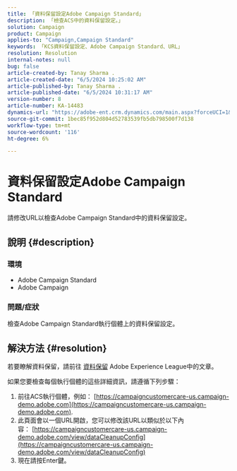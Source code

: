 ```yaml
---
title: 「資料保留設定Adobe Campaign Standard」
description: 「檢查ACS中的資料保留設定。」
solution: Campaign
product: Campaign
applies-to: "Campaign,Campaign Standard"
keywords: 「KCS資料保留設定、Adobe Campaign Standard、URL」
resolution: Resolution
internal-notes: null
bug: false
article-created-by: Tanay Sharma .
article-created-date: "6/5/2024 10:25:02 AM"
article-published-by: Tanay Sharma .
article-published-date: "6/5/2024 10:31:17 AM"
version-number: 8
article-number: KA-14483
dynamics-url: "https://adobe-ent.crm.dynamics.com/main.aspx?forceUCI=1&pagetype=entityrecord&etn=knowledgearticle&id=ae87fbdb-2523-ef11-840b-6045bd0065b6"
source-git-commit: 1bec85f952d804d52783539fb5db798500f7d138
workflow-type: tm+mt
source-wordcount: '116'
ht-degree: 6%

---
```


# 資料保留設定Adobe Campaign Standard


請修改URL以檢查Adobe Campaign Standard中的資料保留設定。

## 說明 {#description}


### 環境

- Adobe Campaign Standard
- Adobe Campaign


### 問題/症狀

檢查Adobe Campaign Standard執行個體上的資料保留設定。


## 解決方法 {#resolution}


若要瞭解資料保留，請前往 [資料保留](https://experienceleague.adobe.com/docs/campaign-standard/using/administrating/application-settings/data-retention.html) Adobe Experience League中的文章。

如果您要檢查每個執行個體的這些詳細資訊，請遵循下列步驟：

1. 前往ACS執行個體，例如： [https://campaigncustomercare-us.campaign-demo.adobe.com](https://campaigncustomercare-us.campaign-demo.adobe.com).
2. 此頁面會以一個URL開啟，您可以修改該URL以類似於以下內容： [https://campaigncustomercare-us.campaign-demo.adobe.com/view/dataCleanupConfig](https://campaigncustomercare-us.campaign-demo.adobe.com/view/dataCleanupConfig)
3. 現在請按Enter鍵。

